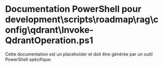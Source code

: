 # Documentation PowerShell pour development\scripts\roadmap\rag\config\qdrant\Invoke-QdrantOperation.ps1

Cette documentation est un placeholder et doit être générée par un outil PowerShell spécifique.
